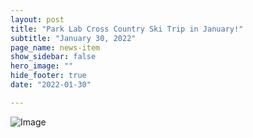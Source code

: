 ```yaml
---
layout: post
title: "Park Lab Cross Country Ski Trip in January!"
subtitle: "January 30, 2022"
page_name: news-item
show_sidebar: false
hero_image: ""
hide_footer: true
date: "2022-01-30"

---
```


![Image](https://compbio.hms.harvard.edu/sites/projects.iq.harvard.edu/files/styles/os_files_xxlarge/public/parklab/files/image_from_ios_1.jpg?m=1669062058&itok=sH18Qc7j)


